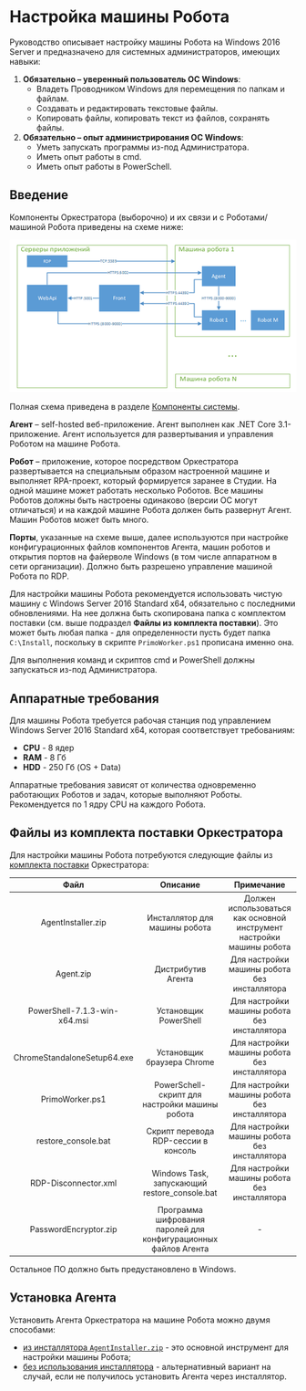 # Настройка машины Робота

Руководство описывает настройку машины Робота на Windows 2016 Server и предназначено для системных администраторов, имеющих навыки:

1. **Обязательно – уверенный пользователь ОС Windows**:
   * Владеть Проводником Windows для перемещения по папкам и файлам.
   * Создавать и редактировать текстовые файлы.
   * Копировать файлы, копировать текст из файлов, сохранять файлы.
2. **Обязательно – опыт администрирования ОС Windows**:
   * Уметь запускать программы из-под Администратора.
   * Иметь опыт работы в cmd.
   * Иметь опыт работы в PowerSchell.

## Введение

Компоненты Оркестратора (выборочно) и их связи и с Роботами/машиной Робота приведены на схеме ниже:

![](<../../../../.gitbook/assets/Машина-Робота-W. Компоненты Орка.png>)

Полная схема приведена в разделе [Компоненты системы](https://docs.primo-rpa.ru/primo-rpa/orchestrator/deployment/system-components).

**Агент** – self-hosted веб-приложение. Агент выполнен как .NET Core 3.1-приложение. Агент используется для развертывания и управления Роботом на машине Робота.

**Робот** – приложение, которое посредством Оркестратора развертывается на специальным образом настроенной машине и выполняет RPA-проект, который формируется заранее в Студии. На одной машине может работать несколько Роботов. Все машины Роботов должны быть настроены одинаково (версии ОС могут отличаться) и на каждой машине Робота должен быть развернут Агент. Машин Роботов может быть много.

**Порты**, указанные на схеме выше, далее используются при настройке конфигурационных файлов компонентов Агента, машин роботов и открытия портов на файерволе Windows (в том числе аппаратном в сети организации). Должно быть разрешено управление машиной Робота по RDP.

Для настройки машины Робота рекомендуется использовать чистую машину с Windows Server 2016 Standard x64, обязательно с последними обновлениями. На нее должна быть скопирована папка с комплектом поставки (см. выше подраздел **Файлы из комплекта поставки**). Это может быть любая папка - для определенности пусть будет папка `C:\Install`, поскольку в скрипте `PrimoWorker.ps1` прописана именно она.

Для выполнения команд и скриптов cmd и PowerShell должны запускаться из-под Администратора.



## Аппаратные требования

Для машины Робота требуется рабочая станция под управлением Windows Server 2016 Standard x64, которая соответствует требованиям:

* **CPU** - 8 ядер
* **RAM** - 8 Гб
* **HDD** - 250 Гб (OS + Data)

Аппаратные требования зависят от количества одновременно работающих Роботов и задач, которые выполняют Роботы. Рекомендуется по 1 ядру CPU на каждого Робота.



## Файлы из комплекта поставки Оркестратора

Для настройки машины Робота потребуются следующие файлы из [комплекта поставки](https://docs.primo-rpa.ru/primo-rpa/orchestrator/deployment/kit) Оркестратора:

|             Файл             |                             Описание                            |                               Примечание                              |
| :--------------------------: | :-------------------------------------------------------------: | :-------------------------------------------------------------------: |
|      AgentInstaller.zip      |                  Инсталлятор для машины робота                  | Должен использоваться как основной инструмент настройки машины робота |
|           Agent.zip          |                        Дистрибутив Агента                       |              Для настройки машины робота без инсталлятора             |
| PowerShell-7.1.3-win-x64.msi |                      Установщик PowerShell                      |              Для настройки машины робота без инсталлятора             |
|  ChromeStandaloneSetup64.exe |                    Установщик браузера Chrome                   |              Для настройки машины робота без инсталлятора             |
|        PrimoWorker.ps1       |          PowerSchell-скрипт для настройки машины робота         |              Для настройки машины робота без инсталлятора             |
|     restore\_console.bat     |               Скрипт перевода RDP-сессии в консоль              |              Для настройки машины робота без инсталлятора             |
|     RDP-Disconnector.xml     |          Windows Task, запускающий restore\_console.bat         |              Для настройки машины робота без инсталлятора             |
|     PasswordEncryptor.zip    | Программа шифрования паролей для конфигурационных файлов Агента |                                   -                                   |

Остальное ПО должно быть предустановлено в Windows.

## Установка Агента

Установить Агента Оркестратора на машине Робота можно двумя способами:

* [из инсталлятора `AgentInstaller.zip`](https://docs.primo-rpa.ru/primo-rpa/orchestrator/deployment/windows/robotmachine/agentinstaller) - это основной инструмент для настройки машины Робота;
* [без использования инсталлятора](https://docs.primo-rpa.ru/primo-rpa/orchestrator/deployment/windows/robotmachine/appendix) - альтернативный вариант на случай, если не получилось установить Агента через инсталлятор.
